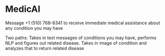 # MedicAI

Message +1 (510) 768-8341 to receive immediate medical assistance about any condition you may have

Two paths:
Takes in text messages of conditions you may have, performs NLP and figures out related disease. 
Takes in image of condition and analyzes that to return related disease 
